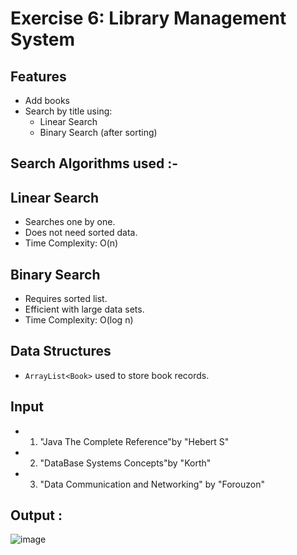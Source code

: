 # Exercise 6: Library Management System


## Features
- Add books
- Search by title using:
  - Linear Search
  - Binary Search (after sorting)

##  Search Algorithms used :-

## Linear Search
- Searches one by one.
- Does not need sorted data.
- Time Complexity: O(n)

##  Binary Search
- Requires sorted list.
- Efficient with large data sets.
- Time Complexity: O(log n)

## Data Structures
- `ArrayList<Book>` used to store book records.

## Input 
- 1.  "Java The Complete Reference"by "Hebert S"
- 2.   "DataBase Systems Concepts"by "Korth"
- 3.  "Data Communication and Networking" by "Forouzon"
 
  
## Output :

![image](https://github.com/user-attachments/assets/6f80be22-89e8-4de9-a1cd-5fb9a9da38f9)


